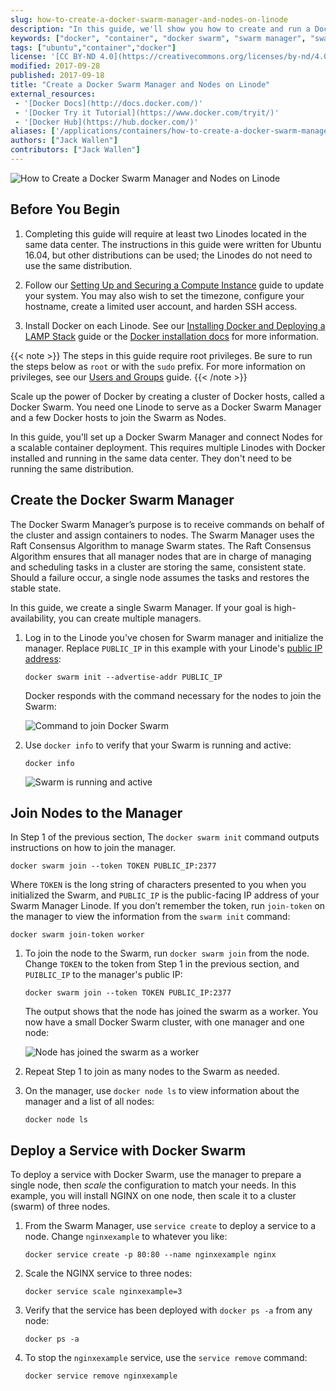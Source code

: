 ```yaml
---
slug: how-to-create-a-docker-swarm-manager-and-nodes-on-linode
description: "In this guide, we'll show you how to create and run a Docker Swarm - and thereby manage a Docker cluster - on Linode."
keywords: ["docker", "container", "docker swarm", "swarm manager", "swarm nodes"]
tags: ["ubuntu","container","docker"]
license: '[CC BY-ND 4.0](https://creativecommons.org/licenses/by-nd/4.0)'
modified: 2017-09-28
published: 2017-09-18
title: "Create a Docker Swarm Manager and Nodes on Linode"
external_resources:
 - '[Docker Docs](http://docs.docker.com/)'
 - '[Docker Try it Tutorial](https://www.docker.com/tryit/)'
 - '[Docker Hub](https://hub.docker.com/)'
aliases: ['/applications/containers/how-to-create-a-docker-swarm-manager-and-nodes-on-linode/']
authors: ["Jack Wallen"]
contributors: ["Jack Wallen"]
---
```


![How to Create a Docker Swarm Manager and Nodes on Linode](create-a-docker-swarm-manager.jpg "How to Create a Docker Swarm Manager and Nodes on Linode")

## Before You Begin

1.  Completing this guide will require at least two Linodes located in the same data center. The instructions in this guide were written for Ubuntu 16.04, but other distributions can be used; the Linodes do not need to use the same distribution.

1.  Follow our [Setting Up and Securing a Compute Instance](/docs/products/compute/compute-instances/guides/set-up-and-secure/) guide to update your system. You may also wish to set the timezone, configure your hostname, create a limited user account, and harden SSH access.

3. Install Docker on each Linode. See our [Installing Docker and Deploying a LAMP Stack](/docs/guides/how-to-install-docker-and-deploy-a-lamp-stack/) guide or the [Docker installation docs](https://docs.docker.com/engine/installation/) for more information.

{{< note >}}
The steps in this guide require root privileges. Be sure to run the steps below as `root` or with the `sudo` prefix. For more information on privileges, see our [Users and Groups](/docs/guides/linux-users-and-groups/) guide.
{{< /note >}}

Scale up the power of Docker by creating a cluster of Docker hosts, called a Docker Swarm. You need one Linode to serve as a Docker Swarm Manager and a few Docker hosts to join the Swarm as Nodes.

In this guide, you'll set up a Docker Swarm Manager and connect Nodes for a scalable container deployment. This requires multiple Linodes with Docker installed and running in the same data center. They don't need to be running the same distribution.

## Create the Docker Swarm Manager

The Docker Swarm Manager’s purpose is to receive commands on behalf of the cluster and assign containers to nodes. The Swarm Manager uses the Raft Consensus Algorithm to manage Swarm states. The Raft Consensus Algorithm ensures that all manager nodes that are in charge of managing and scheduling tasks in a cluster are storing the same, consistent state. Should a failure occur, a single node assumes the tasks and restores the stable state.

In this guide, we create a single Swarm Manager. If your goal is high-availability, you can create multiple managers.

1.  Log in to the Linode you've chosen for Swarm manager and initialize the manager. Replace `PUBLIC_IP` in this example with your Linode's [public IP address](/docs/products/compute/compute-instances/guides/manual-network-configuration/):

        docker swarm init --advertise-addr PUBLIC_IP

    Docker responds with the command necessary for the nodes to join the Swarm:

    ![Command to join Docker Swarm](dockerswarm-join.jpg "Command to join Docker Swarm")

2.  Use `docker info` to verify that your Swarm is running and active:

        docker info

    ![Swarm is running and active](dockerswarm-active.jpg "Swarm is running and active")


## Join Nodes to the Manager

In Step 1 of the previous section, The `docker swarm init` command outputs instructions on how to join the manager.

    docker swarm join --token TOKEN PUBLIC_IP:2377

Where `TOKEN` is the long string of characters presented to you when you initialized the Swarm, and `PUBLIC_IP` is the public-facing IP address of your Swarm Manager Linode. If you don’t remember the token, run `join-token` on the manager to view the information from the `swarm init` command:

    docker swarm join-token worker

1.  To join the node to the Swarm, run `docker swarm join` from the node. Change `TOKEN` to the token from Step 1 in the previous section, and `PUIBLIC_IP` to the manager's public IP:

        docker swarm join --token TOKEN PUBLIC_IP:2377

    The output shows that the node has joined the swarm as a worker. You now have a small Docker Swarm cluster, with one manager and one node:

    ![Node has joined the swarm as a worker](swarm-joined-as-worker.jpg "Node has joined the swarm as a worker")

2.  Repeat Step 1 to join as many nodes to the Swarm as needed.

3.  On the manager, use `docker node ls` to view information about the manager and a list of all nodes:

        docker node ls

## Deploy a Service with Docker Swarm

To deploy a service with Docker Swarm, use the manager to prepare a single node, then *scale* the configuration to match your needs. In this example, you will install NGINX on one node, then scale it to a cluster (swarm) of three nodes.

1.  From the Swarm Manager, use `service create` to deploy a service to a node. Change `nginxexample` to whatever you like:

        docker service create -p 80:80 --name nginxexample nginx

2.  Scale the NGINX service to three nodes:

        docker service scale nginxexample=3

3.  Verify that the service has been deployed with `docker ps -a` from any node:

        docker ps -a

4.  To stop the `nginxexample` service, use the `service remove` command:

        docker service remove nginxexample
